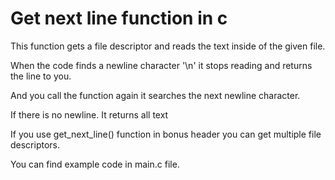 <h1>Get next line function in c</h1>

<p>This function gets a file descriptor and reads the text inside of the given file.</p>
<p>When the code finds a newline character '\n' it stops reading and returns the line to you.</p>
<p>And you call the function again it searches the next newline character.</p>
<p>If there is no newline. It returns all text</p>

<p>If you use get_next_line() function in bonus header you can get multiple file descriptors.</p>

<p>You can find example code in main.c file.</p>

